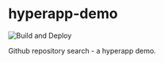 # hyperapp-demo

![Build and Deploy](https://github.com/ricosmall/hyperapp-demo/workflows/Build%20and%20Deploy/badge.svg)

Github repository search - a hyperapp demo.
